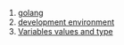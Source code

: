 1. [golang](https://github.com/MaazMS/Golang/tree/master/golang_deep_dive/01_golang)  
1. [development environment](https://github.com/MaazMS/Golang/tree/master/golang_deep_dive/02_development-environment)  
1. [Variables values and  type](https://github.com/MaazMS/Golang/tree/master/golang_deep_dive/03_Variables_values_type)   